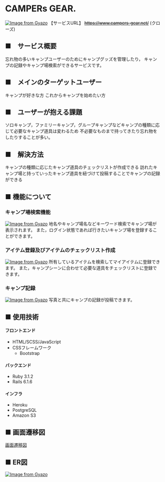 # CAMPERs GEAR.

[![Image from Gyazo](https://i.gyazo.com/9df84a8e91a1e15c7ffe0472ecf735f4.jpg)](https://gyazo.com/9df84a8e91a1e15c7ffe0472ecf735f4)
【サービスURL】 ~~https://www.campers-gear.net/~~ (クローズ)

## ■　サービス概要
  忘れ物の多いキャンプユーザーのためにキャンプグッズを管理したり，
  キャンプの記録やキャンプ場検索ができるサービスです。

## ■　メインのターゲットユーザー
  キャンプが好きな方
  これからキャンプを始めたい方　

## ■　ユーザーが抱える課題
  ソロキャンプ，ファミリーキャンプ，グループキャンプなどキャンプの種類に応じて必要なキャンプ道具は変わるため
  不必要なものまで持ってきたり忘れ物をしたりすることが多い。

## ■　解決方法
  キャンプの種類に応じたキャンプ道具のチェックリストが作成できる
  訪れたキャンプ場と持っていったキャンプ道具を紐づけて投稿することでキャンプの記録ができる

## ■ 機能について
  ### キャンプ場検索機能
[![Image from Gyazo](https://i.gyazo.com/f8e5c90b6728af65f6a6a73eaa193528.jpg)](https://gyazo.com/f8e5c90b6728af65f6a6a73eaa193528)
地名やキャンプ場名などキーワード検索でキャンプ場が表示されます。
また，ログイン状態であれば行きたいキャンプ場を登録することができます。

  ### アイテム登録及びアイテムのチェックリスト作成
  [![Image from Gyazo](https://i.gyazo.com/1ec8acdf9d8f7298b021e3826a2ddc27.png)](https://gyazo.com/1ec8acdf9d8f7298b021e3826a2ddc27)
所有しているアイテムを検索してマイアイテムに登録できます。
また，キャンプシーンに合わせて必要な道具をチェックリストに登録できます。
  ### キャンプ記録
  [![Image from Gyazo](https://i.gyazo.com/08079bc40e842681eb4ffd2627286191.jpg)](https://gyazo.com/08079bc40e842681eb4ffd2627286191)
  写真と共にキャンプの記録が投稿できます。

## ■ 使用技術
  #### フロントエンド
  - HTML/SCSS/JavaScript
  - CSSフレームワーク
    - Bootstrap
    
  #### バックエンド
  - Ruby 3.1.2
  - Rails 6.1.6
  
  #### インフラ
  - Heroku
  - PostgreSQL
  - Amazon S3
  
  

## ■ 画面遷移図
  [画面遷移図](https://www.figma.com/file/M8oRK27PE1Le4l0L2S41uP/%E3%83%9D%E3%83%BC%E3%83%88%E3%83%95%E3%82%A9%E3%83%AA%E3%82%AA%E7%94%BB%E9%9D%A2%E9%81%B7%E7%A7%BB%E5%9B%B3?node-id=0%3A1)

## ■ ER図
  [![Image from Gyazo](https://i.gyazo.com/f9b6c0690a6207795fff844fc564dc99.png)](https://gyazo.com/f9b6c0690a6207795fff844fc564dc99)
